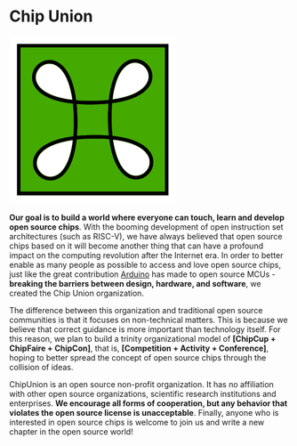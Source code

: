 # Chip Union

<img src="../images/chipunion.png" alt="ChipUnion Logo" width="300px" />

**Our goal is to build a world where everyone can touch, learn and develop open source chips**. With the booming development of open instruction set architectures (such as RISC-V), we have always believed that open source chips based on it will become another thing that can have a profound impact on the computing revolution after the Internet era. In order to better enable as many people as possible to access and love open source chips, just like the great contribution [Arduino](https://www.arduino.cc) has made to open source MCUs - **breaking the barriers between design, hardware, and software**, we created the Chip Union organization.

The difference between this organization and traditional open source communities is that it focuses on non-technical matters. This is because we believe that correct guidance is more important than technology itself. For this reason, we plan to build a trinity organizational model of **[ChipCup + ChipFaire + ChipCon]**, that is, **[Competition + Activity + Conference]**, hoping to better spread the concept of open source chips through the collision of ideas.

ChipUnion is an open source non-profit organization. It has no affiliation with other open source organizations, scientific research institutions and enterprises. **We encourage all forms of cooperation, but any behavior that violates the open source license is unacceptable**. Finally, anyone who is interested in open source chips is welcome to join us and write a new chapter in the open source world!